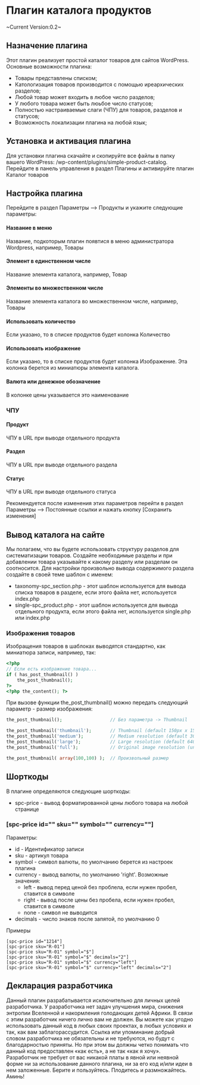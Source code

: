 Плагин каталога продуктов
======================
~Current Version:0.2~

## Назначение плагина
Этот плагин реализует простой каталог товаров для сайтов WordPress. Основные возможности плагина:
* Товары представлены списком;
* Катологизация товаров производится с помощью иреархических разделов;
* Любой товар может входить в любое число разделов;
* У любого товара может быть люьбое число статусов;
* Полностью настраиваемые слаги (ЧПУ) для товаров, разделов и статусов;
* Возможность локализации плагина на любой язык;

## Установка и активация плагина
Для установки плагина скачайте и скопируйте все файлы в папку вашего WordPress: /wp-content/plugins/simple-product-catalog. Перейдите в панель управления в раздел Плагины и активируйте плагин Каталог товаров

## Настройка плагина
Перейдите в раздел Параметры --> Продукты и укажите следующие параметры:

#### Название в меню
Название, подкоторым плагин появтися в меню администратора Wordpress, например, Товары

#### Элемент в единственном числе
Название элемента каталога, например, Товар

#### Элементы во множественном числе
Название элемента каталога во множественном числе, например, Товары

#### Использовать количество
Если указано, то в списке продуктов будет колонка Количество

#### Использовать изображение
Если указано, то в списке продуктов будет колонка Изображение. Эта колонка берется из миниатюры элемента каталога.

#### Валюта или денежное обозначение
В колонке цены указывается это наименование

### ЧПУ
#### Продукт
ЧПУ в URL при выводе отдельного продукта

#### Раздел
ЧПУ в URL при выводе отдельного раздела

#### Статус
ЧПУ в URL при выводе отдельного статуса

Рекомендуется после изменения этих параметров перейти в раздел Параметры --> Постоянные ссылки и нажать кнопку [Сохранить изменения]

## Вывод каталога на сайте
Мы полагаем, что вы будете использовать структуру разделов для систематизации товаров. Создайте необходимые разделы и при добавлении товара указывайте к какому разделу или разделам он соотносится.
Для настройки произвольно вывода содержимого раздела создайте в своей теме шаблон с именем:
* taxonomy-spc_section.php - этот шаблон используется для вывода списка товаров в разделе, если этого файла нет, используется index.php
* single-spc_product.php - этот шаблон используется для вывода отдельного продукта, если этого файла нет, используется single.php или index.php 

### Изображения товаров
Изобращения товаров в шаблоках выводятся стандартно, как миниатюра записи, например, так:
```php
<?php 
// Если есть изображение товара...
if ( has_post_thumbnail() ) 
	the_post_thumbnail();
?>
<?php the_content(); ?>
```
При вызове функции the_post_thumbnail() можно передать следующий параметр - размер изображения:
```php
the_post_thumbnail();                  // Без параметра -> Thumbnail

the_post_thumbnail('thumbnail');       // Thumbnail (default 150px x 150px max)
the_post_thumbnail('medium');          // Medium resolution (default 300px x 300px max)
the_post_thumbnail('large');           // Large resolution (default 640px x 640px max)
the_post_thumbnail('full');            // Original image resolution (unmodified)

the_post_thumbnail( array(100,100) );  // Произвольный размер
```

## Шорткоды
В плагине определяются следующие шорткоды:
* spc-price - вывод форматированной цены любого товара на любой странице

### [spc-price id="" sku="" symbol="" currency=""]
Параметры:
* id 			- Идентификатор записи
* sku 		- артикул товара
* symbol		- символ валюты, по умолчанию берется из настроек плагина
* currency 	- вывод валюты, по умолчанию 'right'. Возможные значения:
	* left	- вывод перед ценой без проблела, если нужен пробел, ставится в символе
	* right	- вывод после цены без пробела, если нужен пробел, ставится в символе
	* none	- символ не выводится
* decimals	- число знаков после запятой, по умолчанию 0

Примеры
```text
[spc-price id="1214"]
[spc-price sku="R-01"]
[spc-price sku="R-01" symbol="$"]
[spc-price sku="R-01" symbol="$" decimals="2"]
[spc-price sku="R-01" symbol="$" currency="left"]
[spc-price sku="R-01" symbol="$" currency="left" decimals="2"]
```

## Декларация разработчика
Данный плагин разрабатывается исключительно для личных целей разработчика. У разработчика нет задач улучшения мира, снижения энтропии Вселенной и накормления голодающих детей Африки.  В связи с этим разработчик ничего лично вам не должен. Вы можете как угодно использовать данный код в любых своих проектах, в любых условиях и так, как вам заблагорассудится. Ссылка или упоминание добрый словом разработчика не обязательны и не требуются, но будут с благодарностью приняты. Но при этом вы должны четко понимать что данный код предоставлен «как есть», а не так «как я хочу». Разработчик не требует от вас никакой платы в явной или неявной форме ни за использование данного плагина, ни за его код и/или идеи в нем заложенные.  Берите и пользуйтесь. Плодитесь и размножайтесь. Аминь!

